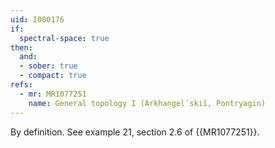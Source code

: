 ```yaml
---
uid: I000176
if:
  spectral-space: true
then:
  and:
  - sober: true
  - compact: true
refs:
  - mr: MR1077251
    name: General topology I (Arkhangelʹskiĭ, Pontryagin)
---
```

By definition.
See example 21, section 2.6 of {{MR1077251}}.
